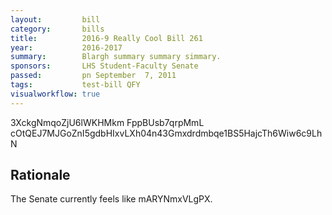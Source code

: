 ```yaml
---
layout:         bill
category:       bills
title:          2016-9 Really Cool Bill 261
year:           2016-2017
summary:        Blargh summary summary simmary.
sponsors:       LHS Student-Faculty Senate
passed:         pn September  7, 2011
tags:           test-bill QFY
visualworkflow: true
---
```



3XckgNmqoZjU6lWKHMkm FppBUsb7qrpMmL cOtQEJ7MJGoZnI5gdbHIxvLXh04n43Gmxdrdmbqe1BS5HajcTh6Wiw6c9LhN 




Rationale
---------
The Senate currently feels like mARYNmxVLgPX.
